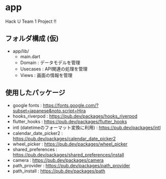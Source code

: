 # app

Hack U Team 1 Project !!

## フォルダ構成 (仮)
- app/lib/
    - main.dart
    - Domain : データモデルを管理
    - Usecases : API関連の処理を管理
    - Views : 画面の情報を管理

## 使用したパッケージ
- google fonts : https://fonts.google.com/?subset=japanese&noto.script=Hira
- hooks_riverpod : https://pub.dev/packages/hooks_riverpod
- flutter_hooks : https://pub.dev/packages/flutter_hooks
- intl (datetimeのフォーマット変換に利用) : https://pub.dev/packages/intl
- calendar_date_picker2 : https://pub.dev/packages/calendar_date_picker2
- wheel_picker : https://pub.dev/packages/wheel_picker
- shared_preferences : https://pub.dev/packages/shared_preferences/install
- camera : https://pub.dev/packages/camera
- path_provider : https://pub.dev/packages/path_provider
- path_install : https://pub.dev/packages/path

